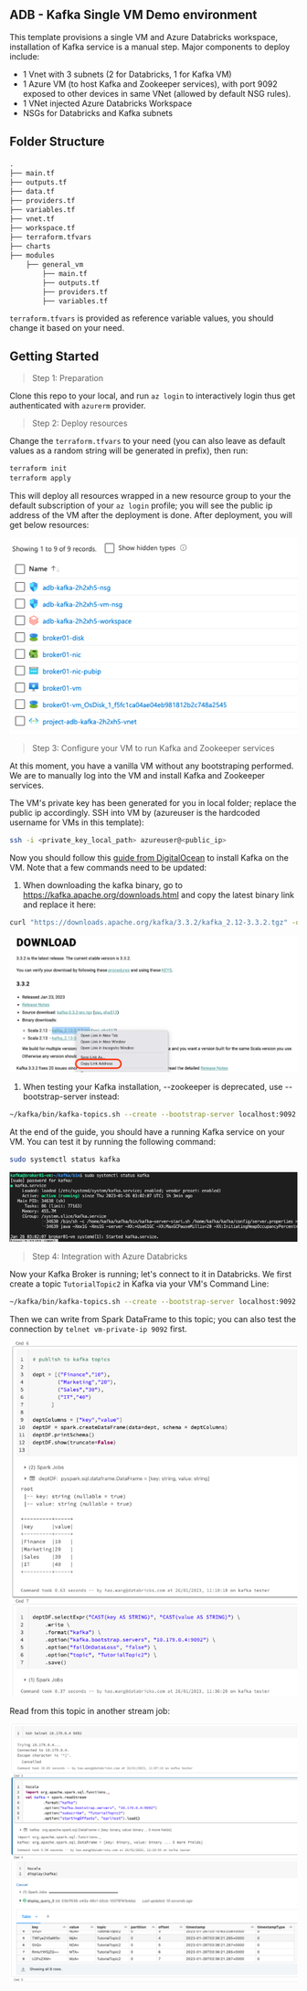 ## ADB - Kafka Single VM Demo environment

This template provisions a single VM and Azure Databricks workspace, installation of Kafka service is a manual step. Major components to deploy include:
- 1 Vnet with 3 subnets (2 for Databricks, 1 for Kafka VM)
- 1 Azure VM (to host Kafka and Zookeeper services), with port 9092 exposed to other devices in same VNet (allowed by default NSG rules).
- 1 VNet injected Azure Databricks Workspace
- NSGs for Databricks and Kafka subnets

## Folder Structure
    .
    ├── main.tf
    ├── outputs.tf
    ├── data.tf
    ├── providers.tf
    ├── variables.tf
    ├── vnet.tf
    ├── workspace.tf
    ├── terraform.tfvars
    ├── charts
    ├── modules
        ├── general_vm
            ├── main.tf
            ├── outputs.tf      
            ├── providers.tf
            ├── variables.tf

`terraform.tfvars` is provided as reference variable values, you should change it based on your need.

## Getting Started

> Step 1: Preparation

Clone this repo to your local, and run `az login` to interactively login thus get authenticated with `azurerm` provider.

> Step 2: Deploy resources

Change the `terraform.tfvars` to your need (you can also leave as default values as a random string will be generated in prefix), then run:
```bash
terraform init
terraform apply
```
This will deploy all resources wrapped in a new resource group to your the default subscription of your `az login` profile; you will see the public ip address of the VM after the deployment is done. After deployment, you will get below resources:

![alt text](https://raw.githubusercontent.com/databricks/terraform-databricks-examples/main/examples/adb-kafka/charts/resources.png?raw=true)


> Step 3: Configure your VM to run Kafka and Zookeeper services

At this moment, you have a vanilla VM without any bootstraping performed. We are to manually log into the VM and install Kafka and Zookeeper services.

The VM's private key has been generated for you in local folder; replace the public ip accordingly. SSH into VM by (azureuser is the hardcoded username for VMs in this template):

```bash
ssh -i <private_key_local_path> azureuser@<public_ip>
```

Now you should follow this [guide from DigitalOcean](https://www.digitalocean.com/community/tutorials/how-to-install-apache-kafka-on-ubuntu-20-04) to install Kafka on the VM. Note that a few commands need to be updated:
1. When downloading the kafka binary, go to https://kafka.apache.org/downloads.html and copy the latest binary link and replace it here:
```bash
curl "https://downloads.apache.org/kafka/3.3.2/kafka_2.12-3.3.2.tgz" -o ~/Downloads/kafka.tgz
```

![alt text](https://raw.githubusercontent.com/databricks/terraform-databricks-examples/main/examples/adb-kafka/charts/kafka-download.png?raw=true)

1. When testing your Kafka installation, --zookeeper is deprecated, use --bootstrap-server instead:
   
```bash
~/kafka/bin/kafka-topics.sh --create --bootstrap-server localhost:9092 --replication-factor 1 --partitions 1 --topic TutorialTopic
```

At the end of the guide, you should have a running Kafka service on your VM. You can test it by running the following command:
```bash
sudo systemctl status kafka
```

![alt text](https://raw.githubusercontent.com/databricks/terraform-databricks-examples/main/examples/adb-kafka/charts/test-kafka.png?raw=true)

> Step 4: Integration with Azure Databricks

Now your Kafka Broker is running; let's connect to it in Databricks. 
We first create a topic `TutorialTopic2` in Kafka via your VM's Command Line:

```bash
~/kafka/bin/kafka-topics.sh --create --bootstrap-server localhost:9092 --replication-factor 1 --partitions 1 --topic TutorialTopic2
```

Then we can write from Spark DataFrame to this topic; you can also test the connection by `telnet vm-private-ip 9092` first.

![alt text](https://raw.githubusercontent.com/databricks/terraform-databricks-examples/main/examples/adb-kafka/charts/write-to-kafka.png?raw=true)

Read from this topic in another stream job:

![alt text](https://raw.githubusercontent.com/databricks/terraform-databricks-examples/main/examples/adb-kafka/charts/read-kafka.png?raw=true)
